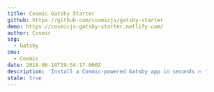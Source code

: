 ```yaml
---
title: Cosmic Gatsby Starter
github: https://github.com/cosmicjs/gatsby-starter
demo: https://cosmicjs-gatsby-starter.netlify.com/
author: Cosmic
ssg:
  - Gatsby
cms:
  - Cosmic
date: 2018-06-10T19:54:17.000Z
description: 'Install a Cosmic-powered Gatsby app in seconds 🔥 '
stale: true
---
```

